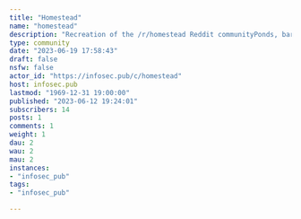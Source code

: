 ```yaml
---
title: "Homestead" 
name: "homestead"
description: "Recreation of the /r/homestead Reddit communityPonds, barns, livestock, gardens, food preservation, fishing, hunting, tractors, pigs, chickens, cattle, worms, 4H, permaculture, organic, grazing, canning, aquaculture, trees, woodland, farmers, agriculture, agronomy, horticulture, wwoofers, bees, honey, wildcrafting, dairy, goats, nuts, berries, vegetables, sustainability, off grid, wood stoves, chainsaws, wood heat, tools, welding, green woodworking, farmers markets, composting toilets, straw bale homes, cob building..."
type: community
date: "2023-06-19 17:58:43"
draft: false
nsfw: false
actor_id: "https://infosec.pub/c/homestead"
host: infosec.pub
lastmod: "1969-12-31 19:00:00"
published: "2023-06-12 19:24:01"
subscribers: 14
posts: 1
comments: 1
weight: 1
dau: 2
wau: 2
mau: 2
instances:
- "infosec_pub"
tags: 
- "infosec_pub"

---
```

